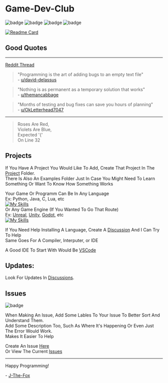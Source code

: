 # Game-Dev-Club

![badge](https://img.shields.io/github/last-commit/J-The-Fox/Game-Dev-Club?logo=0be500)
![badge](https://img.shields.io/github/issues-pr/J-The-Fox/Game-Dev-Club?color=0be500)
![badge](https://img.shields.io/github/contributors/J-The-Fox/Game-Dev-Club?color=0865d2)
![badge](https://img.shields.io/github/commit-activity/w/J-The-Fox/Game-Dev-Club?color=0865d2)

[![Readme Card](https://github-readme-stats.vercel.app/api/pin/?username=J-The-Fox&repo=Game-Dev-Club&theme=dark)](https://github.com/J-The-Fox/Game-Dev-Club)

## Good Quotes

---

[Reddit Thread](https://www.reddit.com/r/ProgrammerHumor/comments/108auwz/guys_i_want_to_put_a_funny_programming_quote_on/)

> "Programming is the art of adding bugs to an empty text file"  
> \- [u/david-delassus](https://reddit.com/u/david-delassus)

> "Nothing is as permanent as a temporary solution that works"  
> \- [u/themancabbage](https://reddit.com/u/themancabbage)

> "Months of testing and bug fixes can save you hours of planning"  
> \- [u/OkLetterhead7047](https://reddit.com/u/u/OkLetterhead7047)

---

> Roses Are Red,  
> Violets Are Blue,  
> Expected '{'  
> On Line 32  

## Projects

If You Have A Project You Would Like To Add, Create That Project In The [Project](projects) Folder.  
There Is Also An Examples Folder Just In Case You Might Need To Learn Something Or Want To Know How Something Works

Your Game Or Programm Can Be In Any Language  
Ex: Python, Java, C, Lua, etc  
[![My Skills](https://skillicons.dev/icons?i=py,java,c,lua)](https://skillicons.dev)  
Or Any Game Engine (If You Wanted To Go That Route)  
Ex: [Unreal](https://www.unrealengine.com/en-US), [Unity](https://unity.com/), [Godot](https://godotengine.org/), etc  
[![My Skills](https://skillicons.dev/icons?i=unreal,unity,godot)](https://skillicons.dev)  

If You Need Help Installing A Language, Create A [Discussion](https://github.com/J-The-Fox/Game-Dev-Club/discussions) And I Can Try To Help  
Same Goes For A Compiler, Interputer, or IDE

A Good IDE To Start With Would Be [VSCode](https://code.visualstudio.com/)

## Updates:

Look For Updates In [Discussions](https://github.com/J-The-Fox/Game-Dev-Club/discussions). 

## Issues

![badge](https://img.shields.io/github/issues/J-The-Fox/Game-Dev-Club?color=ee7b1a)

When Making An Issue, Add Some Lables To Your Issue To Better Sort And Understand Them.  
Add Some Description Too, Such As Where It's Happening Or Even Just The Error Would Work.  
Makes It Easier To Help

Create An Issue [Here](https://github.com/J-The-Fox/Game-Dev-Club/issues/new)  
Or View The Current [Issues](https://github.com/J-The-Fox/Game-Dev-Club/issues/new)

---

Happy Programming!

\- [J-The-Fox](https://github.com/J-The-Fox)
